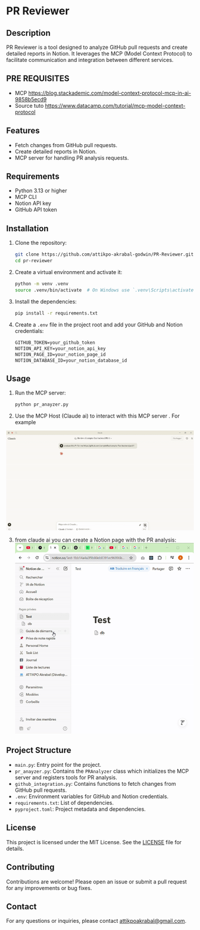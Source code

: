 # PR Reviewer

## Description
PR Reviewer is a tool designed to analyze GitHub pull requests and create detailed reports in Notion. It leverages the MCP (Model Context Protocol) to facilitate communication and integration between different services.

## PRE REQUISITES

- MCP https://blog.stackademic.com/model-context-protocol-mcp-in-ai-9858b5ecd9
- Source tuto https://www.datacamp.com/tutorial/mcp-model-context-protocol


## Features
- Fetch changes from GitHub pull requests.
- Create detailed reports in Notion.
- MCP server for handling PR analysis requests.

## Requirements
- Python 3.13 or higher
- MCP CLI
- Notion API key
- GitHub API token

## Installation
1. Clone the repository:
    ```sh
    git clone https://github.com/attikpo-akrabal-godwin/PR-Reviewer.git
    cd pr-reviewer
    ```

2. Create a virtual environment and activate it:
    ```sh
    python -m venv .venv
    source .venv/bin/activate  # On Windows use `.venv\Scripts\activate`
    ```

3. Install the dependencies:
    ```sh
    pip install -r requirements.txt
    ```

4. Create a `.env` file in the project root and add your GitHub and Notion credentials:
    ```env
    GITHUB_TOKEN=your_github_token
    NOTION_API_KEY=your_notion_api_key
    NOTION_PAGE_ID=your_notion_page_id
    NOTION_DATABASE_ID=your_notion_database_id
    ```

## Usage
1. Run the MCP server:
    ```sh
    python pr_anayzer.py
    ```

2. Use the MCP Host (Claude ai) to interact with this MCP server . For example

![Nom de la vidéo](analyse.gif)


3. from claude ai you can  create a Notion page with the PR analysis:
   ![Nom de la vidéo](create_notion_page.gif)

## Project Structure
- `main.py`: Entry point for the project.
- `pr_anayzer.py`: Contains the `PRAnalyzer` class which initializes the MCP server and registers tools for PR analysis.
- `github_integration.py`: Contains functions to fetch changes from GitHub pull requests.
- `.env`: Environment variables for GitHub and Notion credentials.
- `requirements.txt`: List of dependencies.
- `pyproject.toml`: Project metadata and dependencies.

## License
This project is licensed under the MIT License. See the [LICENSE](LICENSE) file for details.

## Contributing
Contributions are welcome! Please open an issue or submit a pull request for any improvements or bug fixes.

## Contact
For any questions or inquiries, please contact [attikpoakrabal@gmail.com](mailto:attikpoakrabal@gmail.com).